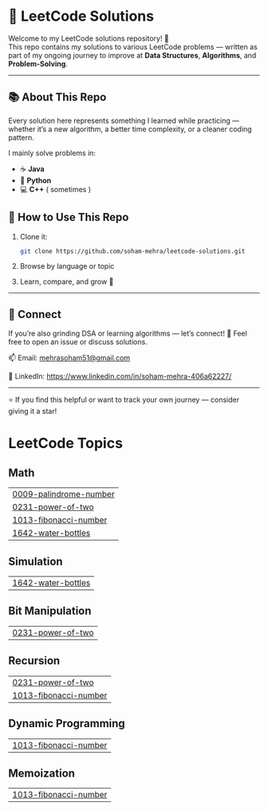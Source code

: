 # 🧠 LeetCode Solutions

Welcome to my LeetCode solutions repository! 🌱  
This repo contains my solutions to various LeetCode problems — written as part of my ongoing journey to improve at **Data Structures**, **Algorithms**, and **Problem-Solving**.

---

## 📚 About This Repo
Every solution here represents something I learned while practicing — whether it’s a new algorithm, a better time complexity, or a cleaner coding pattern.

I mainly solve problems in:
- ☕ **Java** 
- 🐍 **Python**
- 💻 **C++** ( sometimes )


## 🌟 How to Use This Repo
1. Clone it:
   ```bash
   git clone https://github.com/soham-mehra/leetcode-solutions.git

2. Browse by language or topic

3. Learn, compare, and grow 🚀
   
---

## 🧩 Connect

If you’re also grinding DSA or learning algorithms — let’s connect!
💬 Feel free to open an issue or discuss solutions.

📫 Email: mehrasoham51@gmail.com

💼 LinkedIn: https://www.linkedin.com/in/soham-mehra-406a62227/

---

⭐ If you find this helpful or want to track your own journey — consider giving it a star!

<!---LeetCode Topics Start-->
# LeetCode Topics
## Math
|  |
| ------- |
| [0009-palindrome-number](https://github.com/Soham1010/LeetCode-DSA-practice/tree/master/0009-palindrome-number) |
| [0231-power-of-two](https://github.com/Soham1010/LeetCode-DSA-practice/tree/master/0231-power-of-two) |
| [1013-fibonacci-number](https://github.com/Soham1010/LeetCode-DSA-practice/tree/master/1013-fibonacci-number) |
| [1642-water-bottles](https://github.com/Soham1010/LeetCode-DSA-practice/tree/master/1642-water-bottles) |
## Simulation
|  |
| ------- |
| [1642-water-bottles](https://github.com/Soham1010/LeetCode-DSA-practice/tree/master/1642-water-bottles) |
## Bit Manipulation
|  |
| ------- |
| [0231-power-of-two](https://github.com/Soham1010/LeetCode-DSA-practice/tree/master/0231-power-of-two) |
## Recursion
|  |
| ------- |
| [0231-power-of-two](https://github.com/Soham1010/LeetCode-DSA-practice/tree/master/0231-power-of-two) |
| [1013-fibonacci-number](https://github.com/Soham1010/LeetCode-DSA-practice/tree/master/1013-fibonacci-number) |
## Dynamic Programming
|  |
| ------- |
| [1013-fibonacci-number](https://github.com/Soham1010/LeetCode-DSA-practice/tree/master/1013-fibonacci-number) |
## Memoization
|  |
| ------- |
| [1013-fibonacci-number](https://github.com/Soham1010/LeetCode-DSA-practice/tree/master/1013-fibonacci-number) |
<!---LeetCode Topics End-->